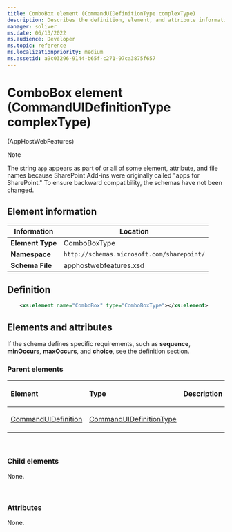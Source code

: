 ```yaml
---
title: ComboBox element (CommandUIDefinitionType complexType)
description: Describes the definition, element, and attribute information for ComboBox element (CommandUIDefinitionType complexType).
manager: soliver
ms.date: 06/13/2022
ms.audience: Developer
ms.topic: reference
ms.localizationpriority: medium
ms.assetid: a9c03296-9144-b65f-c271-97ca3875f657
---
```


# ComboBox element (CommandUIDefinitionType complexType)

(AppHostWebFeatures)

> [!NOTE]
> The string `app` appears as part of or all of some element, attribute, and file names because SharePoint Add-ins were originally called "apps for SharePoint." To ensure backward compatibility, the schemas have not been changed.

## Element information

| Information | Location |
|-------------|----------|
| **Element Type** | ComboBoxType |
| **Namespace** | `http://schemas.microsoft.com/sharepoint/` |
| **Schema File** | apphostwebfeatures.xsd |

## Definition

```XML
    <xs:element name="ComboBox" type="ComboBoxType"></xs:element>
```

## Elements and attributes

If the schema defines specific requirements, such as **sequence**, **minOccurs**, **maxOccurs**, and **choice**, see the definition section.

### Parent elements

<table>
<colgroup>
<col width="33%" />
<col width="33%" />
<col width="33%" />
</colgroup>
<thead>
<tr class="header">
<th align="left"><p>Element</p></th>
<th align="left"><p>Type</p></th>
<th align="left"><p>Description</p></th>
</tr>
</thead>
<tbody>
<tr class="odd">
<td align="left"><p><a href="commanduidefinition-element-commanduidefinitionstype-complextypeapphostwebfeatur.md">CommandUIDefinition</a></p></td>
<td align="left"><p><a href="commanduidefinitiontype-complextype-apphostwebfeatures.md">CommandUIDefinitionType</a></p></td>
<td align="left"><p></p></td>
</tr>
</tbody>
</table>

<br/>

### Child elements

None.

<br/>

### Attributes

None.

<br/>
<br/>

